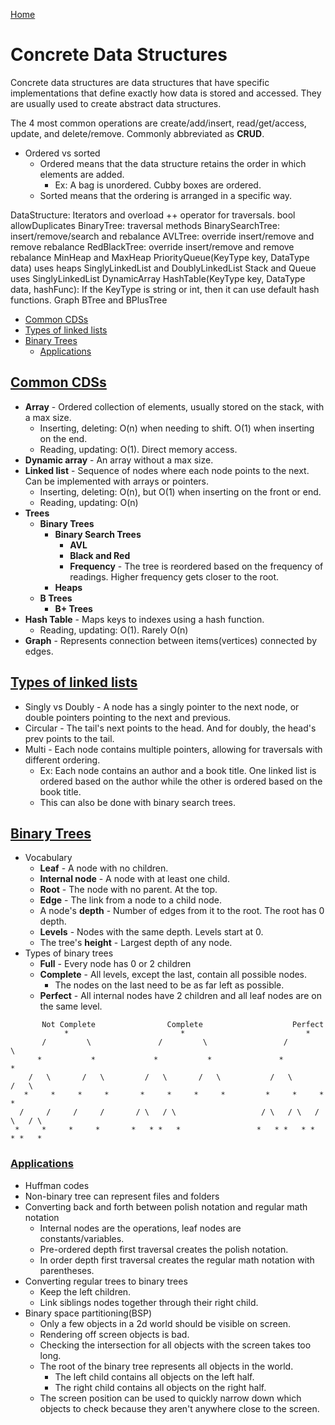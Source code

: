 [Home](../README.md#data-structures)

# Concrete Data Structures
Concrete data structures are data structures that have specific implementations that define exactly how data is stored and accessed. They are usually used to create abstract data structures.

The 4 most common operations are create/add/insert, read/get/access, update, and delete/remove. Commonly abbreviated as **CRUD**.

- Ordered vs sorted
	- Ordered means that the data structure retains the order in which elements are added.
		- Ex: A bag is unordered. Cubby boxes are ordered.
	- Sorted means that the ordering is arranged in a specific way.

DataStructure: Iterators and overload ++ operator for traversals. bool allowDuplicates
   BinaryTree: traversal methods
      BinarySearchTree: insert/remove/search and rebalance
         AVLTree: override insert/remove and remove rebalance
         RedBlackTree: override insert/remove and remove rebalance
   MinHeap and MaxHeap
      PriorityQueue(KeyType key, DataType data) uses heaps
   SinglyLinkedList and DoublyLinkedList
      Stack and Queue uses SinglyLinkedList
   DynamicArray
   HashTable(KeyType key, DataType data, hashFunc): If the KeyType is string or int, then it can use default hash functions.
   Graph
   BTree and BPlusTree


<!-- TOC -->

- [Common CDSs](#common-cdss)
- [Types of linked lists](#types-of-linked-lists)
- [Binary Trees](#binary-trees)
	- [Applications](#applications)

<!-- /TOC -->

## [Common CDSs](#concrete-data-structures)

- **Array** - Ordered collection of elements, usually stored on the stack, with a max size.
	- Inserting, deleting: O(n) when needing to shift. O(1) when inserting on the end.
	- Reading, updating: O(1). Direct memory access.
- **Dynamic array** - An array without a max size.
- **Linked list** - Sequence of nodes where each node points to the next. Can be implemented with arrays or pointers.
	- Inserting, deleting: O(n), but O(1) when inserting on the front or end.
	- Reading, updating: O(n)
- **Trees**
	- **Binary Trees**
		- **Binary Search Trees**
			- **AVL**
			- **Black and Red**
			- **Frequency** - The tree is reordered based on the frequency of readings. Higher frequency gets closer to the root.
		- **Heaps**
	- **B Trees**
		- **B+ Trees**
- **Hash Table** - Maps keys to indexes using a hash function.
	- Reading, updating: O(1). Rarely O(n)
- **Graph** - Represents connection between items(vertices) connected by edges.

## [Types of linked lists](#concrete-data-structures)
- Singly vs Doubly - A node has a singly pointer to the next node, or double pointers pointing to the next and previous.
- Circular - The tail's next points to the head. And for doubly, the head's prev points to the tail.
- Multi - Each node contains multiple pointers, allowing for traversals with different ordering.
	- Ex: Each node contains an author and a book title. One linked list is ordered based on the author while the other is ordered based on the book title.
	- This can also be done with binary search trees.

## [Binary Trees](#concrete-data-structures)
- Vocabulary
	- **Leaf** - A node with no children.
	- **Internal node** - A node with at least one child.
	- **Root** - The node with no parent. At the top.
	- **Edge** - The link from a node to a child node.
	- A node's **depth** - Number of edges from it to the root. The root has 0 depth.
	- **Levels** - Nodes with the same depth. Levels start at 0.
	- The tree's **height** - Largest depth of any node.
- Types of binary trees
	- **Full** - Every node has 0 or 2 children
	- **Complete** - All levels, except the last, contain all possible nodes.
		- The nodes on the last need to be as far left as possible.
	- **Perfect** - All internal nodes have 2 children and all leaf nodes are on the same level.

 ```
        Not Complete                Complete                    Perfect
             *                         *                           *
        /         \               /         \                 /         \
       *           *             *           *               *           *
     /   \       /   \         /   \       /   \           /   \       /   \
    *     *     *     *       *     *     *     *         *     *     *     *
   /     /     /     /       / \   / \                   / \   / \   / \   / \
  *     *     *     *       *   * *   *                 *   * *   * *   * *   *
 ```

### [Applications](#concrete-data-structures)
- Huffman codes
- Non-binary tree can represent files and folders
- Converting back and forth between polish notation and regular math notation
	- Internal nodes are the operations, leaf nodes are constants/variables.
	- Pre-ordered depth first traversal creates the polish notation.
	- In order depth first traversal creates the regular math notation with parentheses.
- Converting regular trees to binary trees
	- Keep the left children.
	- Link siblings nodes together through their right child.
- Binary space partitioning(BSP)
	- Only a few objects in a 2d world should be visible on screen.
	- Rendering off screen objects is bad.
	- Checking the intersection for all objects with the screen takes too long.
	- The root of the binary tree represents all objects in the world.
		- The left child contains all objects on the left half.
		- The right child contains all objects on the right half.
	- The screen position can be used to quickly narrow down which objects to check because they aren't anywhere close to the screen.